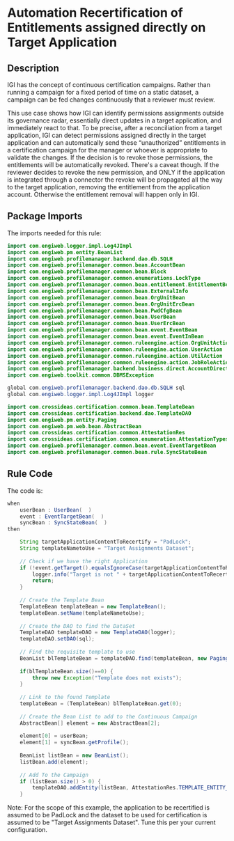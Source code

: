 # Automation Recertification of  Entitlements assigned directly on Target Application

## Description
IGI has the concept of continuous certification campaigns. Rather than running a campaign for a fixed period of time on a static dataset, a campaign can be fed changes continuously that a reviewer must review.

This  use  case  shows  how  IGI  can  identify  permissions  assignments  outside  its  governance radar, essentially direct updates in  a  target application, and immediately react to that. To be precise, after a reconciliation from a target application, IGI can  detect  permissions  assigned  directly  in  the  target  application  and  can  automatically  send  these “unauthorized” entitlements in a certification campaign for the  manager or whoever is appropriate to validate the changes.  If  the decision is to revoke those permissions, the entitlements will be automatically revoked. There's a caveat though. If the reviewer decides to revoke the new permission, and ONLY if the application is integrated through a connector the revoke will be propagated all the way to the target application, removing the entitlement from the application account. Otherwise the entitlement removal will happen only in IGI.


## Package Imports
The imports needed for this rule:

```java
import com.engiweb.logger.impl.Log4JImpl
import com.engiweb.pm.entity.BeanList
import com.engiweb.profilemanager.backend.dao.db.SQLH
import com.engiweb.profilemanager.common.bean.AccountBean
import com.engiweb.profilemanager.common.bean.Block
import com.engiweb.profilemanager.common.enumerations.LockType
import com.engiweb.profilemanager.common.bean.entitlement.EntitlementBean
import com.engiweb.profilemanager.common.bean.ExternalInfo
import com.engiweb.profilemanager.common.bean.OrgUnitBean
import com.engiweb.profilemanager.common.bean.OrgUnitErcBean
import com.engiweb.profilemanager.common.bean.PwdCfgBean
import com.engiweb.profilemanager.common.bean.UserBean
import com.engiweb.profilemanager.common.bean.UserErcBean
import com.engiweb.profilemanager.common.bean.event.EventBean
import com.engiweb.profilemanager.common.bean.event.EventInBean
import com.engiweb.profilemanager.common.ruleengine.action.OrgUnitAction
import com.engiweb.profilemanager.common.ruleengine.action.UserAction
import com.engiweb.profilemanager.common.ruleengine.action.UtilAction
import com.engiweb.profilemanager.common.ruleengine.action.JobRoleAction
import com.engiweb.profilemanager.backend.business.direct.AccountDirect
import com.engiweb.toolkit.common.DBMSException

global com.engiweb.profilemanager.backend.dao.db.SQLH sql
global com.engiweb.logger.impl.Log4JImpl logger
```

```java
import com.crossideas.certification.common.bean.TemplateBean
import com.crossideas.certification.backend.dao.TemplateDAO
import com.engiweb.pm.entity.Paging
import com.engiweb.pm.web.bean.AbstractBean
import com.crossideas.certification.common.AttestationRes
import com.crossideas.certification.common.enumeration.AttestationTypes
import com.engiweb.profilemanager.common.bean.event.EventTargetBean
import com.engiweb.profilemanager.common.bean.rule.SyncStateBean
```



## Rule Code
The code is:
```java
when
	userBean : UserBean(  )  
	event : EventTargetBean(  )  
	syncBean : SyncStateBean(  )
then

	String targetApplicationContentToRecertify = "PadLock";
	String templateNametoUse = "Target Assignments Dataset";
	
	// Check if we have the right Application  
	if (!event.getTarget().equalsIgnoreCase(targetApplicationContentToRecertify) ) {
		logger.info("Target is not " + targetApplicationContentToRecertify + ", skip");
		return;
	} 
	
	// Create the Template Bean 
	TemplateBean templateBean = new TemplateBean();
	templateBean.setName(templateNametoUse);
	
	// Create the DAO to find the DataSet
	TemplateDAO templateDAO = new TemplateDAO(logger);
	templateDAO.setDAO(sql);
	
	// Find the requisite template to use
	BeanList blTemplateBean = templateDAO.find(templateBean, new Paging(4));
	
	if(blTemplateBean.size()==0) {
		throw new Exception("Template does not exists");
	}
	
	// Link to the found Template
	templateBean = (TemplateBean) blTemplateBean.get(0);
	
	// Create the Bean List to add to the Continuous Campaign
	AbstractBean[] element = new AbstractBean[2];
	
	element[0] = userBean;
	element[1] = syncBean.getProfile();
	
	BeanList listBean = new BeanList();
	listBean.add(element);
	
	// Add To the Campaign
	if (listBean.size() > 0) {
		templateDAO.addEntity(listBean, AttestationRes.TEMPLATE_ENTITY_USERENT, templateBean, AttestationTypes.PERSON_ENTITLEMENT.getValue());
	}

```

Note: For the scope of this example, the application to be recertified is assumed to be PadLock and the dataset to be used for certification is assumed to be "Target Assignments Dataset". Tune this per your current configuration.
